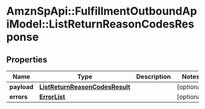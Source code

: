 # AmznSpApi::FulfillmentOutboundApiModel::ListReturnReasonCodesResponse

## Properties
Name | Type | Description | Notes
------------ | ------------- | ------------- | -------------
**payload** | [**ListReturnReasonCodesResult**](ListReturnReasonCodesResult.md) |  | [optional] 
**errors** | [**ErrorList**](ErrorList.md) |  | [optional] 

